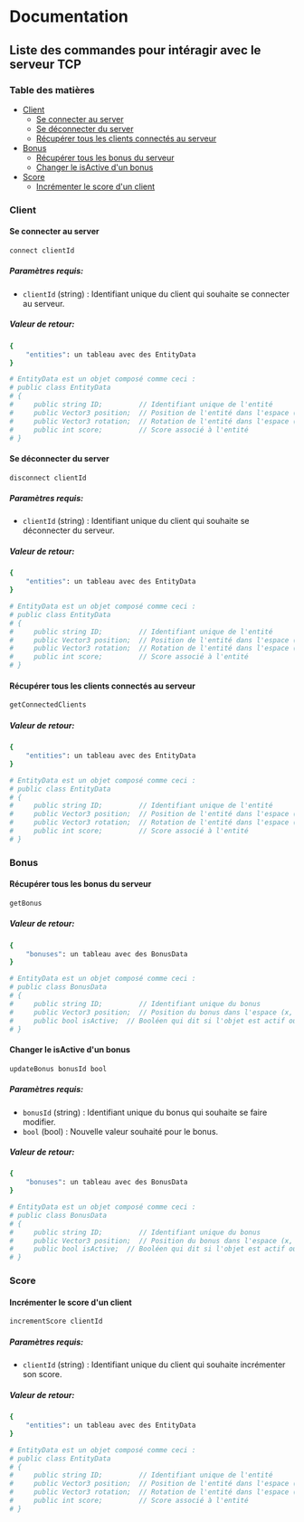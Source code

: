 # Documentation

## Liste des commandes pour intéragir avec le serveur TCP

### Table des matières
- [Client](#client)
    - [Se connecter au server](#se-connecter-au-server)
    - [Se déconnecter du server](#se-déconnecter-du-server)
    - [Récupérer tous les clients connectés au serveur](#récupérer-tous-les-clients-connectés-au-serveur)
- [Bonus](#bonus)
    - [Récupérer tous les bonus du serveur](#récupérer-tous-les-bonus-du-serveur)
    - [Changer le isActive d'un bonus](#changer-le-isactive-dun-bonus)
- [Score](#score)
    - [Incrémenter le score d'un client](#incrémenter-le-score-dun-client)

### Client

#### Se connecter au server
```bash
connect clientId
```
##### Paramètres requis:
* `clientId` (string) : Identifiant unique du client qui souhaite se connecter au serveur.

##### Valeur de retour: <br>
```bash
{
    "entities": un tableau avec des EntityData
}

# EntityData est un objet composé comme ceci : 
# public class EntityData
# {
#     public string ID;         // Identifiant unique de l'entité
#     public Vector3 position;  // Position de l'entité dans l'espace (x, y, z)
#     public Vector3 rotation;  // Rotation de l'entité dans l'espace (x, y, z)
#     public int score;         // Score associé à l'entité
# }
```

#### Se déconnecter du server
```bash
disconnect clientId
```
##### Paramètres requis:
* `clientId` (string) : Identifiant unique du client qui souhaite se déconnecter du serveur.

##### Valeur de retour: <br>
```bash
{
    "entities": un tableau avec des EntityData
}

# EntityData est un objet composé comme ceci : 
# public class EntityData
# {
#     public string ID;         // Identifiant unique de l'entité
#     public Vector3 position;  // Position de l'entité dans l'espace (x, y, z)
#     public Vector3 rotation;  // Rotation de l'entité dans l'espace (x, y, z)
#     public int score;         // Score associé à l'entité
# }
```

#### Récupérer tous les clients connectés au serveur
```bash
getConnectedClients
```

##### Valeur de retour: <br>
```bash
{
    "entities": un tableau avec des EntityData
}

# EntityData est un objet composé comme ceci : 
# public class EntityData
# {
#     public string ID;         // Identifiant unique de l'entité
#     public Vector3 position;  // Position de l'entité dans l'espace (x, y, z)
#     public Vector3 rotation;  // Rotation de l'entité dans l'espace (x, y, z)
#     public int score;         // Score associé à l'entité
# }
```

### Bonus

#### Récupérer tous les bonus du serveur
```bash
getBonus
```

##### Valeur de retour: <br>
```bash
{
    "bonuses": un tableau avec des BonusData
}

# EntityData est un objet composé comme ceci : 
# public class BonusData
# {
#     public string ID;         // Identifiant unique du bonus
#     public Vector3 position;  // Position du bonus dans l'espace (x, y, z)
#     public bool isActive;  // Booléen qui dit si l'objet est actif ou pas
# }
```

#### Changer le isActive d'un bonus
```bash
updateBonus bonusId bool
```
##### Paramètres requis:
* `bonusId` (string) : Identifiant unique du bonus qui souhaite se faire modifier.
* `bool` (bool) : Nouvelle valeur souhaité pour le bonus.

##### Valeur de retour: <br>
```bash
{
    "bonuses": un tableau avec des BonusData
}

# EntityData est un objet composé comme ceci : 
# public class BonusData
# {
#     public string ID;         // Identifiant unique du bonus
#     public Vector3 position;  // Position du bonus dans l'espace (x, y, z)
#     public bool isActive;  // Booléen qui dit si l'objet est actif ou pas
# }
```

### Score

#### Incrémenter le score d'un client
```bash
incrementScore clientId
```

##### Paramètres requis:
* `clientId` (string) : Identifiant unique du client qui souhaite incrémenter son score.

##### Valeur de retour: <br>
```bash
{
    "entities": un tableau avec des EntityData
}

# EntityData est un objet composé comme ceci : 
# public class EntityData
# {
#     public string ID;         // Identifiant unique de l'entité
#     public Vector3 position;  // Position de l'entité dans l'espace (x, y, z)
#     public Vector3 rotation;  // Rotation de l'entité dans l'espace (x, y, z)
#     public int score;         // Score associé à l'entité
# }
```
